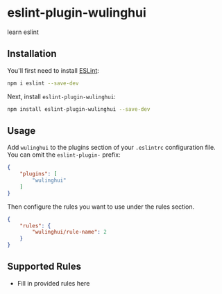 # eslint-plugin-wulinghui

learn eslint

## Installation

You'll first need to install [ESLint](https://eslint.org/):

```sh
npm i eslint --save-dev
```

Next, install `eslint-plugin-wulinghui`:

```sh
npm install eslint-plugin-wulinghui --save-dev
```

## Usage

Add `wulinghui` to the plugins section of your `.eslintrc` configuration file. You can omit the `eslint-plugin-` prefix:

```json
{
    "plugins": [
        "wulinghui"
    ]
}
```


Then configure the rules you want to use under the rules section.

```json
{
    "rules": {
        "wulinghui/rule-name": 2
    }
}
```

## Supported Rules

* Fill in provided rules here


